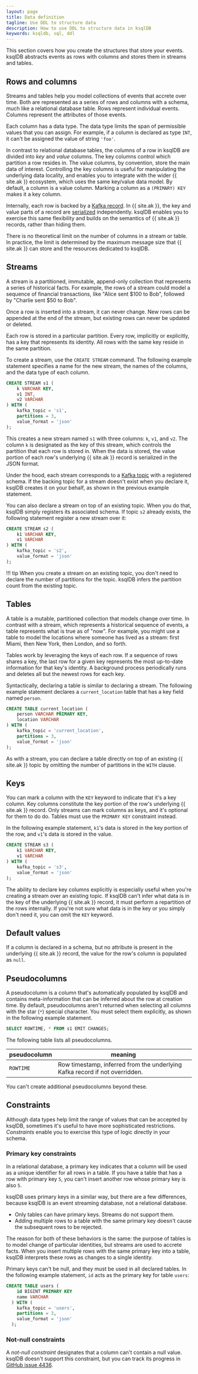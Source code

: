 ```yaml
---
layout: page
title: Data definition
tagline: Use DDL to structure data 
description: How to use DDL to structure data in ksqlDB
keywords: ksqldb, sql, ddl
---
```


This section covers how you create the structures that store your events.
ksqlDB abstracts events as rows with columns and stores them in streams
and tables.

## Rows and columns

Streams and tables help you model collections of events that accrete over time.
Both are represented as a series of rows and columns with a schema, much like a
relational database table. Rows represent individual events. Columns represent
the attributes of those events.

Each column has a data type. The data type limits the span of permissible values
that you can assign. For example, if a column is declared as type `INT`, it can't
be assigned the value of string `'foo'`.

In contrast to relational database tables, the columns of a row in ksqlDB are
divided into _key_ and _value_ columns. The key columns control which partition
a row resides in. The value columns, by convention, store the main data of
interest. Controlling the key columns is useful for manipulating the underlying
data locality, and enables you to integrate with the wider {{ site.ak }}
ecosystem, which uses the same key/value data model. By default, a column is a
value column. Marking a column as a `(PRIMARY) KEY` makes it a key column.

Internally, each row is backed by a [Kafka record](../../../overview/apache-kafka-primer/#records).
In {{ site.ak }}, the key and value parts of a record are
[serialized](../../../overview/apache-kafka-primer/#serializers) independently.
ksqlDB enables you to exercise this same flexibility and builds on the semantics
of {{ site.ak }} records, rather than hiding them.

There is no theoretical limit on the number of columns in a stream or table.
In practice, the limit is determined by the maximum message size that {{ site.ak }}
can store and the resources dedicated to ksqlDB.

## Streams

A stream is a partitioned, immutable, append-only collection that represents a
series of historical facts. For example, the rows of a stream could model a
sequence of financial transactions, like "Alice sent $100 to Bob", followed by
"Charlie sent $50 to Bob".

Once a row is inserted into a stream, it can never change. New rows can be
appended at the end of the stream, but existing rows can never be updated or
deleted.

Each row is stored in a particular partition. Every row, implicitly or explicitly,
has a key that represents its identity. All rows with the same key reside in the
same partition.

To create a stream, use the `CREATE STREAM` command. The following example
statement specifies a name for the new stream, the names of the columns, and
the data type of each column.

```sql
CREATE STREAM s1 (
    k VARCHAR KEY,
    v1 INT,
    v2 VARCHAR
) WITH (
    kafka_topic = 's1',
    partitions = 3,
    value_format = 'json'
);
```

This creates a new stream named `s1` with three columns: `k`, `v1`, and `v2`.
The column `k` is designated as the key of this stream, which controls the
partition that each row is stored in. When the data is stored, the value
portion of each row's underlying {{ site.ak }} record is serialized in the
JSON format.

Under the hood, each stream corresponds to a [Kafka topic](../../../overview/apache-kafka-primer/#topics)
with a registered schema. If the backing topic for a stream doesn't exist when
you declare it, ksqlDB creates it on your behalf, as shown in the previous
example statement.

You can also declare a stream on top of an existing topic. When you do that,
ksqlDB simply registers its associated schema. If topic `s2` already exists,
the following statement register a new stream over it:

```sql
CREATE STREAM s2 (
    k1 VARCHAR KEY,
    v1 VARCHAR
) WITH (
    kafka_topic = 's2',
    value_format = 'json'
);
```

!!! tip
    When you create a stream on an existing topic, you don't need to declare
    the number of partitions for the topic. ksqlDB infers the partition count
    from the existing topic.

## Tables

A table is a mutable, partitioned collection that models change over time. In
contrast with a stream, which represents a historical sequence of events, a
table represents what is true as of "now". For example, you might use a table
to model the locations where someone has lived as a stream: first Miami, then
New York, then London, and so forth.

Tables work by leveraging the keys of each row. If a sequence of rows shares a
key, the last row for a given key represents the most up-to-date information
for that key's identity. A background process periodically runs and deletes all
but the newest rows for each key.

Syntactically, declaring a table is similar to declaring a stream. The following
example statement declares a `current_location` table that has a key field 
named `person`.

```sql hl_lines="2"
CREATE TABLE current_location (
    person VARCHAR PRIMARY KEY,
    location VARCHAR
) WITH (
    kafka_topic = 'current_location',
    partitions = 3,
    value_format = 'json'
);
```

As with a stream, you can declare a table directly on top of an existing
{{ site.ak }} topic by omitting the number of partitions in the `WITH` clause.

## Keys

You can mark a column with the `KEY` keyword to indicate that it's a key
column. Key columns constitute the key portion of the row's underlying
{{ site.ak }} record. Only streams can mark columns as keys, and it's optional
for them to do do. Tables must use the `PRIMARY KEY` constraint instead.

In the following example statement, `k1`'s data is stored in the key portion of
the row, and `v1`'s data is stored in the value.

```sql
CREATE STREAM s3 (
    k1 VARCHAR KEY,
    v1 VARCHAR
) WITH (
    kafka_topic = 's3',
    value_format = 'json'
);
```

The ability to declare key columns explicitly is especially useful when you're
creating a stream over an existing topic. If ksqlDB can't infer what data is in
the key of the underlying {{ site.ak }} record, it must perform a repartition
of the rows internally. If you're not sure what data is in the key or you simply
don't need it, you can omit the `KEY` keyword.

## Default values

If a column is declared in a schema, but no attribute is present in the
underlying {{ site.ak }} record, the value for the row's column is populated as
`null`.

## Pseudocolumns

A pseudocolumn is a column that's automatically populated by ksqlDB and contains
meta-information that can be inferred about the row at creation time. By default,
pseudocolumns aren't returned when selecting all columns with the star (`*`)
special character. You must select them explicitly, as shown in the following
example statement.

```sql
SELECT ROWTIME, * FROM s1 EMIT CHANGES;
```

The following table lists all pseudocolumns.

| pseudocolumn | meaning                        |
|--------------|--------------------------------|
| `ROWTIME`    | Row timestamp, inferred from the underlying Kafka record if not overridden. |

You can't create additional pseudocolumns beyond these.

## Constraints

Although data types help limit the range of values that can be accepted by
ksqlDB, sometimes it's useful to have more sophisticated restrictions.
_Constraints_ enable you to exercise this type of logic directly in your schema.

### Primary key constraints

In a relational database, a primary key indicates that a column will be used as
a unique identifier for all rows in a table. If you have a table that has a row
with primary key `5`, you can't insert another row whose primary key is also `5`.

ksqlDB uses primary keys in a similar way, but there are a few differences,
because ksqlDB is an event streaming database, not a relational database.

- Only tables can have primary keys. Streams do not support them.
- Adding multiple rows to a table with the same primary key doesn't cause the
  subsequent rows to be rejected.
  
The reason for both of these behaviors is the same: the purpose of tables is to
model change of particular identities, but streams are used to accrete facts.
When you insert multiple rows with the same primary key into a table, ksqlDB
interprets these rows as changes to a single identity.

Primary keys can't be null, and they must be used in all declared tables. In
the following example statement, `id` acts as the primary key for table `users`:

```sql
CREATE TABLE users (
    id BIGINT PRIMARY KEY
    name VARCHAR
  ) WITH (
    kafka_topic = 'users',
    partitions = 3,
    value_format = 'json'
  );
```

### Not-null constraints

A _not-null constraint_ designates that a column can't contain a null value.
ksqlDB doesn't support this constraint, but you can track its progress in
[GitHub issue 4436](https://github.com/confluentinc/ksql/issues/4436).